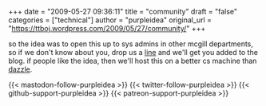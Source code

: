 +++
date = "2009-05-27 09:36:11"
title = "community"
draft = "false"
categories = ["technical"]
author = "purpleidea"
original_url = "https://ttboj.wordpress.com/2009/05/27/community/"
+++

so the idea was to open this up to sys admins in other mcgill departments, so if we don't know about you, drop us a <a href="mailto:james@cs.mcgill.ca">line</a> and we'll get you added to the blog. if people like the idea, then we'll host this on a better cs machine than <a href="http://dazzle.cs.mcgill.ca/">dazzle</a>.

{{< mastodon-follow-purpleidea >}}
{{< twitter-follow-purpleidea >}}
{{< github-support-purpleidea >}}
{{< patreon-support-purpleidea >}}
